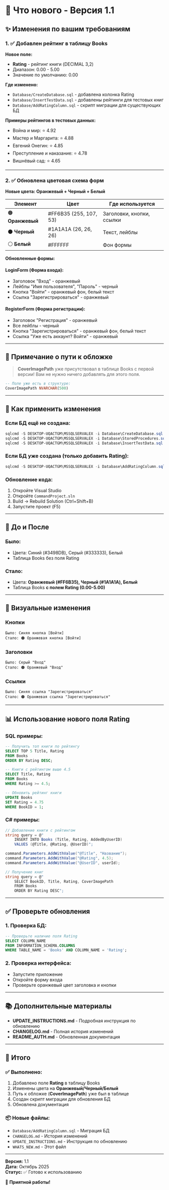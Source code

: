 # 🎉 Что нового - Версия 1.1

## ✨ Изменения по вашим требованиям

### 1. ✅ Добавлен рейтинг в таблицу Books

**Новое поле:**
- **Rating** - рейтинг книги (DECIMAL 3,2)
- Диапазон: 0.00 - 5.00
- Значение по умолчанию: 0.00

**Где изменено:**
- `Database/CreateDatabase.sql` - добавлена колонка Rating
- `Database/InsertTestData.sql` - добавлены рейтинги для тестовых книг
- `Database/AddRatingColumn.sql` - скрипт миграции для существующих БД

**Примеры рейтингов в тестовых данных:**
- Война и мир: ⭐ 4.92
- Мастер и Маргарита: ⭐ 4.88
- Евгений Онегин: ⭐ 4.85
- Преступление и наказание: ⭐ 4.78
- Вишнёвый сад: ⭐ 4.65

---

### 2. ✅ Обновлена цветовая схема форм

**Новые цвета: Оранжевый + Черный + Белый**

| Элемент | Цвет | Где используется |
|---------|------|------------------|
| 🟠 **Оранжевый** | #FF6B35 (255, 107, 53) | Заголовки, кнопки, ссылки |
| ⚫ **Черный** | #1A1A1A (26, 26, 26) | Текст, лейблы |
| ⚪ **Белый** | #FFFFFF | Фон формы |

**Обновленные формы:**

#### LoginForm (Форма входа):
- Заголовок "Вход" - оранжевый
- Лейблы "Имя пользователя", "Пароль" - черный
- Кнопка "Войти" - оранжевый фон, белый текст
- Ссылка "Зарегистрироваться" - оранжевый

#### RegisterForm (Форма регистрации):
- Заголовок "Регистрация" - оранжевый
- Все лейблы - черный
- Кнопка "Зарегистрироваться" - оранжевый фон, белый текст
- Ссылка "Уже есть аккаунт? Войти" - оранжевый

---

## 📝 Примечание о пути к обложке

> **CoverImagePath** уже присутствовал в таблице Books с первой версии! Вам не нужно ничего добавлять для этого поля.

```sql
-- Поле уже есть в структуре:
CoverImagePath NVARCHAR(500)
```

---

## 🚀 Как применить изменения

### Если БД ещё не создана:

```powershell
sqlcmd -S DESKTOP-UQACTGM\MSSQLSERVALEX -i Database\CreateDatabase.sql
sqlcmd -S DESKTOP-UQACTGM\MSSQLSERVALEX -i Database\StoredProcedures.sql
sqlcmd -S DESKTOP-UQACTGM\MSSQLSERVALEX -i Database\InsertTestData.sql
```

### Если БД уже создана (только добавить Rating):

```powershell
sqlcmd -S DESKTOP-UQACTGM\MSSQLSERVALEX -i Database\AddRatingColumn.sql
```

### Обновление кода:

1. Откройте Visual Studio
2. Откройте `CommandProject.sln`
3. Build → Rebuild Solution (Ctrl+Shift+B)
4. Запустите проект (F5)

---

## 📸 До и После

### Было:
- Цвета: Синий (#3498DB), Серый (#333333), Белый
- Таблица Books без поля Rating

### Стало:
- Цвета: **Оранжевый (#FF6B35), Черный (#1A1A1A), Белый**
- Таблица Books **с полем Rating (0.00-5.00)**

---

## 🎨 Визуальные изменения

### Кнопки
```
Было: Синяя кнопка [Войти]
Стало: 🟠 Оранжевая кнопка [Войти]
```

### Заголовки
```
Было: Серый "Вход"
Стало: 🟠 Оранжевый "Вход"
```

### Ссылки
```
Было: Синяя ссылка "Зарегистрироваться"
Стало: 🟠 Оранжевая ссылка "Зарегистрироваться"
```

---

## 📊 Использование нового поля Rating

### SQL примеры:

```sql
-- Получить топ книги по рейтингу
SELECT TOP 5 Title, Rating
FROM Books
ORDER BY Rating DESC;

-- Книги с рейтингом выше 4.5
SELECT Title, Rating
FROM Books
WHERE Rating >= 4.5;

-- Обновить рейтинг книги
UPDATE Books
SET Rating = 4.75
WHERE BookID = 1;
```

### C# примеры:

```csharp
// Добавление книги с рейтингом
string query = @"
    INSERT INTO Books (Title, Rating, AddedByUserID)
    VALUES (@Title, @Rating, @UserID)";

command.Parameters.AddWithValue("@Title", "Название");
command.Parameters.AddWithValue("@Rating", 4.5);
command.Parameters.AddWithValue("@UserID", userId);

// Получение книг
string query = @"
    SELECT BookID, Title, Rating, CoverImagePath
    FROM Books
    ORDER BY Rating DESC";
```

---

## ✅ Проверьте обновления

### 1. Проверка БД:
```sql
-- Проверьте наличие поля Rating
SELECT COLUMN_NAME 
FROM INFORMATION_SCHEMA.COLUMNS 
WHERE TABLE_NAME = 'Books' AND COLUMN_NAME = 'Rating';
```

### 2. Проверка интерфейса:
- Запустите приложение
- Откройте форму входа
- Проверьте оранжевый цвет заголовка и кнопки

---

## 📚 Дополнительные материалы

- **UPDATE_INSTRUCTIONS.md** - Подробная инструкция по обновлению
- **CHANGELOG.md** - Полная история изменений
- **README_AUTH.md** - Обновленная документация

---

## 🎯 Итого

### ✅ Выполнено:
1. Добавлено поле **Rating** в таблицу Books
2. Изменены цвета на **Оранжевый/Черный/Белый**
3. Путь к обложке (**CoverImagePath**) уже был в таблице
4. Создан скрипт миграции для обновления БД
5. Обновлена документация

### 📦 Новые файлы:
- `Database/AddRatingColumn.sql` - Миграция БД
- `CHANGELOG.md` - История изменений
- `UPDATE_INSTRUCTIONS.md` - Инструкция по обновлению
- `WHATS_NEW.md` - Этот файл

---

**Версия:** 1.1  
**Дата:** Октябрь 2025  
**Статус:** ✅ Готово к использованию

🎉 **Приятной работы!**

